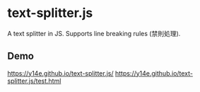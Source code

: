 # text-splitter.js
A text splitter in JS. Supports line breaking rules (禁則処理).
## Demo
https://y14e.github.io/text-splitter.js/
https://y14e.github.io/text-splitter.js/test.html

